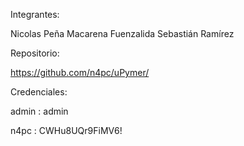 Integrantes:

Nicolas Peña
Macarena Fuenzalida
Sebastián Ramírez


Repositorio:

https://github.com/n4pc/uPymer/


Credenciales:

admin : admin

n4pc : CWHu8UQr9FiMV6!